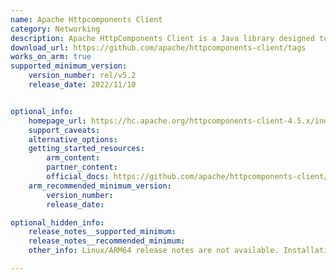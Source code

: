 ```yaml
---
name: Apache Httpcomponents Client
category: Networking
description: Apache HttpComponents Client is a Java library designed to build HTTP clients. It streamlines making HTTP requests, processing responses, managing connections and supports protocols like HTTP/1.1, HTTP/2, and authentication mechanisms.
download_url: https://github.com/apache/httpcomponents-client/tags
works_on_arm: true
supported_minimum_version:
    version_number: rel/v5.2
    release_date: 2022/11/10


optional_info:
    homepage_url: https://hc.apache.org/httpcomponents-client-4.5.x/index.html
    support_caveats:
    alternative_options:
    getting_started_resources:
        arm_content: 
        partner_content: 
        official_docs: https://github.com/apache/httpcomponents-client/blob/master/BUILDING.txt
    arm_recommended_minimum_version:
        version_number:
        release_date: 

optional_hidden_info:
    release_notes__supported_minimum: 
    release_notes__recommended_minimum:
    other_info: Linux/ARM64 release notes are not available. Installation and testing are done using tar archive [rel/v5.2](https://github.com/apache/httpcomponents-client/releases/tag/rel%2Fv5.2). 

---
```

